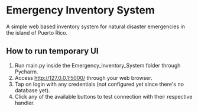 # Emergency Inventory System
A simple web based inventory system for natural disaster emergencies in the island of Puerto Rico.
## How to run temporary UI ##
  1) Run main.py inside the Emergency_Inventory_System folder through Pycharm. 
  2) Access  http://127.0.0.1:5000/ through your web browser.
  3) Tap on login with any credentials (not configured yet since there's no database yet).
  4) Click any of the available buttons to test connection with their respective handler.
